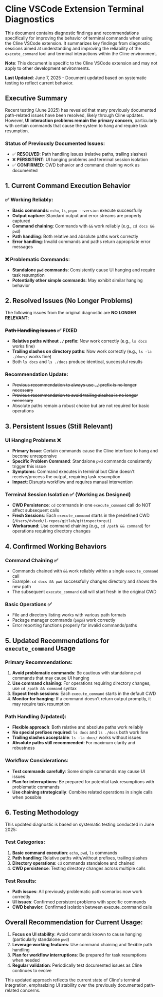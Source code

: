# Cline VSCode Extension Terminal Diagnostics

This document contains diagnostic findings and recommendations specifically for improving the behavior of terminal commands when using the Cline VSCode extension. It summarizes key findings from diagnostic sessions aimed at understanding and improving the reliability of the `execute_command` tool and terminal interactions within the Cline environment.

**Note**: This document is specific to the Cline VSCode extension and may not apply to other development environments.

**Last Updated**: June 7, 2025 - Document updated based on systematic testing to reflect current behavior.

## Executive Summary

Recent testing (June 2025) has revealed that many previously documented path-related issues have been resolved, likely through Cline updates. However, **UI interaction problems remain the primary concern**, particularly with certain commands that cause the system to hang and require task resumption.

### Status of Previously Documented Issues:

-   ✅ **RESOLVED**: Path handling issues (relative paths, trailing slashes)
-   ❌ **PERSISTENT**: UI hanging problems and terminal session isolation
-   ✅ **CONFIRMED**: CWD behavior and command chaining work as documented

## 1. Current Command Execution Behavior

### ✅ Working Reliably:

-   **Basic commands**: `echo`, `ls`, `pnpm --version` execute successfully
-   **Output capture**: Standard output and error streams are properly captured
-   **Command chaining**: Commands with `&&` work reliably (e.g., `cd docs && pwd`)
-   **Path handling**: Both relative and absolute paths work correctly
-   **Error handling**: Invalid commands and paths return appropriate error messages

### ❌ Problematic Commands:

-   **Standalone `pwd` commands**: Consistently cause UI hanging and require task resumption
-   **Potentially other simple commands**: May exhibit similar hanging behavior

## 2. Resolved Issues (No Longer Problems)

The following issues from the original diagnostic are **NO LONGER RELEVANT**:

### ~~Path Handling Issues~~ ✅ FIXED

-   **Relative paths without `./` prefix**: Now work correctly (e.g., `ls docs` works fine)
-   **Trailing slashes on directory paths**: Now work correctly (e.g., `ls -la ./docs/` works fine)
-   Both `ls docs` and `ls ./docs` produce identical, successful results

### Recommendation Update:

-   ~~Previous recommendation to always use `./` prefix is no longer necessary~~
-   ~~Previous recommendation to avoid trailing slashes is no longer necessary~~
-   Absolute paths remain a robust choice but are not required for basic operations

## 3. Persistent Issues (Still Relevant)

### UI Hanging Problems ❌

-   **Primary Issue**: Certain commands cause the Cline interface to hang and become unresponsive
-   **Specific Problem Command**: Standalone `pwd` commands consistently trigger this issue
-   **Symptoms**: Command executes in terminal but Cline doesn't receive/process the output, requiring task resumption
-   **Impact**: Disrupts workflow and requires manual intervention

### Terminal Session Isolation ✅ (Working as Designed)

-   **CWD Persistence**: `cd` commands in one `execute_command` call do NOT affect subsequent calls
-   **Fresh Sessions**: Each `execute_command` starts in the predefined CWD (`/Users/dvbeek/1-repos/gitlab/gitinspectorgui`)
-   **Workaround**: Use command chaining (e.g., `cd /path && command`) for operations requiring directory changes

## 4. Confirmed Working Behaviors

### Command Chaining ✅

-   Commands chained with `&&` work reliably within a single `execute_command` call
-   Example: `cd docs && pwd` successfully changes directory and shows the new path
-   The subsequent `execute_command` call will start fresh in the original CWD

### Basic Operations ✅

-   File and directory listing works with various path formats
-   Package manager commands (`pnpm`) work correctly
-   Error reporting functions properly for invalid commands/paths

## 5. Updated Recommendations for `execute_command` Usage

### Primary Recommendations:

1. **Avoid problematic commands**: Be cautious with standalone `pwd` commands that may cause UI hanging
2. **Use command chaining**: For operations requiring directory changes, use `cd /path && command` syntax
3. **Expect fresh sessions**: Each `execute_command` starts in the default CWD
4. **Monitor for hanging**: If a command doesn't return output promptly, it may require task resumption

### Path Handling (Updated):

-   **Flexible approach**: Both relative and absolute paths work reliably
-   **No special prefixes required**: `ls docs` and `ls ./docs` both work fine
-   **Trailing slashes acceptable**: `ls -la docs/` works without issues
-   **Absolute paths still recommended**: For maximum clarity and robustness

### Workflow Considerations:

-   **Test commands carefully**: Some simple commands may cause UI issues
-   **Plan for interruptions**: Be prepared for potential task resumptions with problematic commands
-   **Use chaining strategically**: Combine related operations in single calls when possible

## 6. Testing Methodology

This updated diagnostic is based on systematic testing conducted in June 2025:

### Test Categories:

1. **Basic command execution**: `echo`, `pwd`, `ls` commands
2. **Path handling**: Relative paths with/without prefixes, trailing slashes
3. **Directory operations**: `cd` commands standalone and chained
4. **CWD persistence**: Testing directory changes across multiple calls

### Test Results:

-   **Path issues**: All previously problematic path scenarios now work correctly
-   **UI issues**: Confirmed persistent problems with specific commands
-   **CWD behavior**: Confirmed isolation between execute_command calls

## Overall Recommendation for Current Usage:

1. **Focus on UI stability**: Avoid commands known to cause hanging (particularly standalone `pwd`)
2. **Leverage working features**: Use command chaining and flexible path handling
3. **Plan for workflow interruptions**: Be prepared for task resumptions when needed
4. **Regular validation**: Periodically test documented issues as Cline continues to evolve

This updated approach reflects the current state of Cline's terminal integration, emphasizing UI stability over the previously documented path-related concerns.
